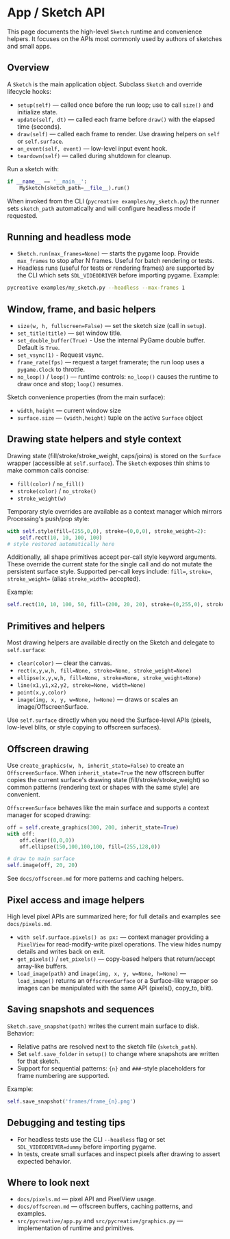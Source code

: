 # App / Sketch API

This page documents the high-level `Sketch` runtime and convenience helpers. It focuses on the APIs most commonly used by authors of sketches and small apps.

## Overview

A `Sketch` is the main application object. Subclass `Sketch` and override lifecycle hooks:

- `setup(self)` — called once before the run loop; use to call `size()` and initialize state.
- `update(self, dt)` — called each frame before `draw()` with the elapsed time (seconds).
- `draw(self)` — called each frame to render. Use drawing helpers on `self` or `self.surface`.
- `on_event(self, event)` — low-level input event hook.
- `teardown(self)` — called during shutdown for cleanup.

Run a sketch with:

```py
if __name__ == '__main__':
    MySketch(sketch_path=__file__).run()
```

When invoked from the CLI (`pycreative examples/my_sketch.py`) the runner sets `sketch_path` automatically and will configure headless mode if requested.

## Running and headless mode

- `Sketch.run(max_frames=None)` — starts the pygame loop. Provide `max_frames` to stop after N frames. Useful for batch rendering or tests.
- Headless runs (useful for tests or rendering frames) are supported by the CLI which sets `SDL_VIDEODRIVER` before importing pygame. Example:

```bash
pycreative examples/my_sketch.py --headless --max-frames 1
```

## Window, frame, and basic helpers

- `size(w, h, fullscreen=False)` — set the sketch size (call in `setup`).
- `set_title(title)` — set window title.
- `set_double_buffer(True)` - Use the internal PyGame double buffer. Default is `True`.
- `set_vsync(1)` - Request vsync.
- `frame_rate(fps)` — request a target framerate; the run loop uses a `pygame.Clock` to throttle.
- `no_loop()` / `loop()` — runtime controls: `no_loop()` causes the runtime to draw once and stop; `loop()` resumes.

Sketch convenience properties (from the main surface):

- `width`, `height` — current window size
- `surface.size` — `(width,height)` tuple on the active `Surface` object

## Drawing state helpers and style context

Drawing state (fill/stroke/stroke_weight, caps/joins) is stored on the `Surface` wrapper (accessible at `self.surface`). The `Sketch` exposes thin shims to make common calls concise:

- `fill(color)` / `no_fill()`
- `stroke(color)` / `no_stroke()`
- `stroke_weight(w)`

Temporary style overrides are available as a context manager which mirrors Processing's push/pop style:

```py
with self.style(fill=(255,0,0), stroke=(0,0,0), stroke_weight=2):
    self.rect(10, 10, 100, 100)
# style restored automatically here
```

Additionally, all shape primitives accept per-call style keyword arguments. These override the current state for the single call and do not mutate the persistent surface style. Supported per-call keys include: `fill=`, `stroke=`, `stroke_weight=` (alias `stroke_width=` accepted).

Example:

```py
self.rect(10, 10, 100, 50, fill=(200, 20, 20), stroke=(0,255,0), stroke_weight=4)
```

## Primitives and helpers

Most drawing helpers are available directly on the Sketch and delegate to `self.surface`:

- `clear(color)` — clear the canvas.
- `rect(x,y,w,h, fill=None, stroke=None, stroke_weight=None)`
- `ellipse(x,y,w,h, fill=None, stroke=None, stroke_weight=None)`
- `line(x1,y1,x2,y2, stroke=None, width=None)`
- `point(x,y,color)`
- `image(img, x, y, w=None, h=None)` — draws or scales an image/OffscreenSurface.

Use `self.surface` directly when you need the Surface-level APIs (pixels, low-level blits, or style copying to offscreen surfaces).

## Offscreen drawing

Use `create_graphics(w, h, inherit_state=False)` to create an `OffscreenSurface`. When `inherit_state=True` the new offscreen buffer copies the current surface's drawing state (fill/stroke/stroke_weight) so common patterns (rendering text or shapes with the same style) are convenient.

`OffscreenSurface` behaves like the main surface and supports a context manager for scoped drawing:

```py
off = self.create_graphics(300, 200, inherit_state=True)
with off:
    off.clear((0,0,0))
    off.ellipse(150,100,100,100, fill=(255,128,0))

# draw to main surface
self.image(off, 20, 20)
```

See `docs/offscreen.md` for more patterns and caching helpers.

## Pixel access and image helpers

High level pixel APIs are summarized here; for full details and examples see `docs/pixels.md`.

- `with self.surface.pixels() as px:` — context manager providing a `PixelView` for read-modify-write pixel operations. The view hides numpy details and writes back on exit.
- `get_pixels()` / `set_pixels()` — copy-based helpers that return/accept array-like buffers.
- `load_image(path)` and `image(img, x, y, w=None, h=None)` — `load_image()` returns an `OffscreenSurface` or a Surface-like wrapper so images can be manipulated with the same API (pixels(), copy_to, blit).

## Saving snapshots and sequences

`Sketch.save_snapshot(path)` writes the current main surface to disk. Behavior:

- Relative paths are resolved next to the sketch file (`sketch_path`).
- Set `self.save_folder` in `setup()` to change where snapshots are written for that sketch.
- Support for sequential patterns: `{n}` and `###`-style placeholders for frame numbering are supported.

Example:

```py
self.save_snapshot('frames/frame_{n}.png')
```

## Debugging and testing tips

- For headless tests use the CLI `--headless` flag or set `SDL_VIDEODRIVER=dummy` before importing pygame.
- In tests, create small surfaces and inspect pixels after drawing to assert expected behavior.

## Where to look next

- `docs/pixels.md` — pixel API and PixelView usage.
- `docs/offscreen.md` — offscreen buffers, caching patterns, and examples.
- `src/pycreative/app.py` and `src/pycreative/graphics.py` — implementation of runtime and primitives.
